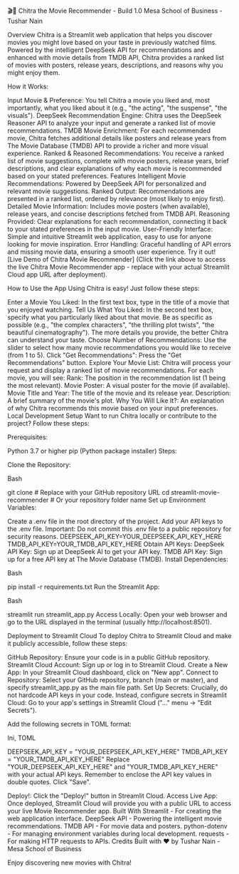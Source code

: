 🎬🌟 Chitra the Movie Recommender - Build 1.0
Mesa School of Business - Tushar Nain



Overview
Chitra is a Streamlit web application that helps you discover movies you might love based on your taste in previously watched films. Powered by the intelligent DeepSeek API for recommendations and enhanced with movie details from TMDB API, Chitra provides a ranked list of movies with posters, release years, descriptions, and reasons why you might enjoy them.

How it Works:

Input Movie & Preference: You tell Chitra a movie you liked and, most importantly, what you liked about it (e.g., "the acting", "the suspense", "the visuals").
DeepSeek Recommendation Engine: Chitra uses the DeepSeek Reasoner API to analyze your input and generate a ranked list of movie recommendations.
TMDB Movie Enrichment: For each recommended movie, Chitra fetches additional details like posters and release years from The Movie Database (TMDB) API to provide a richer and more visual experience.
Ranked & Reasoned Recommendations: You receive a ranked list of movie suggestions, complete with movie posters, release years, brief descriptions, and clear explanations of why each movie is recommended based on your stated preferences.
Features
Intelligent Movie Recommendations: Powered by DeepSeek API for personalized and relevant movie suggestions.
Ranked Output: Recommendations are presented in a ranked list, ordered by relevance (most likely to enjoy first).
Detailed Movie Information: Includes movie posters (when available), release years, and concise descriptions fetched from TMDB API.
Reasoning Provided: Clear explanations for each recommendation, connecting it back to your stated preferences in the input movie.
User-Friendly Interface: Simple and intuitive Streamlit web application, easy to use for anyone looking for movie inspiration.
Error Handling: Graceful handling of API errors and missing movie data, ensuring a smooth user experience.
Try it out!
[Live Demo of Chitra Movie Recommender]  (Click the link above to access the live Chitra Movie Recommender app - replace with your actual Streamlit Cloud app URL after deployment).

How to Use the App
Using Chitra is easy! Just follow these steps:

Enter a Movie You Liked: In the first text box, type in the title of a movie that you enjoyed watching.
Tell Us What You Liked: In the second text box, specify what you particularly liked about that movie. Be as specific as possible (e.g., "the complex characters", "the thrilling plot twists", "the beautiful cinematography"). The more details you provide, the better Chitra can understand your taste.
Choose Number of Recommendations: Use the slider to select how many movie recommendations you would like to receive (from 1 to 5).
Click "Get Recommendations": Press the "Get Recommendations" button.
Explore Your Movie List: Chitra will process your request and display a ranked list of movie recommendations. For each movie, you will see:
Rank: The position in the recommendation list (1 being the most relevant).
Movie Poster: A visual poster for the movie (if available).
Movie Title and Year: The title of the movie and its release year.
Description: A brief summary of the movie's plot.
Why You Will Like It?: An explanation of why Chitra recommends this movie based on your input preferences.
Local Development Setup
Want to run Chitra locally or contribute to the project? Follow these steps:

Prerequisites:

Python 3.7 or higher
pip (Python package installer)
Steps:

Clone the Repository:

Bash

git clone <your-repository-url>  # Replace with your GitHub repository URL
cd streamlit-movie-recommender # Or your repository folder name
Set up Environment Variables:

Create a .env file in the root directory of the project.
Add your API keys to the .env file. Important: Do not commit this .env file to a public repository for security reasons.
DEEPSEEK_API_KEY=YOUR_DEEPSEEK_API_KEY_HERE
TMDB_API_KEY=YOUR_TMDB_API_KEY_HERE
Obtain API Keys:
DeepSeek API Key: Sign up at DeepSeek AI to get your API key.
TMDB API Key: Sign up for a free API key at The Movie Database (TMDB).
Install Dependencies:

Bash

pip install -r requirements.txt
Run the Streamlit App:

Bash

streamlit run streamlit_app.py
Access Locally: Open your web browser and go to the URL displayed in the terminal (usually http://localhost:8501).

Deployment to Streamlit Cloud
To deploy Chitra to Streamlit Cloud and make it publicly accessible, follow these steps:

GitHub Repository: Ensure your code is in a public GitHub repository.
Streamlit Cloud Account: Sign up or log in to Streamlit Cloud.
Create a New App: In your Streamlit Cloud dashboard, click on "New app".
Connect to Repository:
Select your GitHub repository, branch (main or master), and specify streamlit_app.py as the main file path.
Set Up Secrets: Crucially, do not hardcode API keys in your code. Instead, configure secrets in Streamlit Cloud:
Go to your app's settings in Streamlit Cloud ("..." menu -> "Edit Secrets").

Add the following secrets in TOML format:

Ini, TOML

DEEPSEEK_API_KEY = "YOUR_DEEPSEEK_API_KEY_HERE"
TMDB_API_KEY = "YOUR_TMDB_API_KEY_HERE"
Replace "YOUR_DEEPSEEK_API_KEY_HERE" and "YOUR_TMDB_API_KEY_HERE" with your actual API keys. Remember to enclose the API key values in double quotes.
Click "Save".

Deploy!: Click the "Deploy!" button in Streamlit Cloud.
Access Live App: Once deployed, Streamlit Cloud will provide you with a public URL to access your live Movie Recommender app.
Built With
Streamlit - For creating the web application interface.
DeepSeek API - Powering the intelligent movie recommendations.
TMDB API - For movie data and posters.
python-dotenv - For managing environment variables during local development.
requests - For making HTTP requests to APIs.
Credits
Built with ❤️ by Tushar Nain - Mesa School of Business

Enjoy discovering new movies with Chitra!
